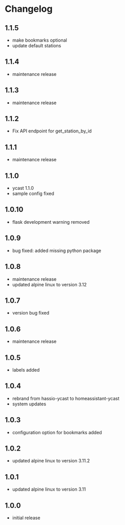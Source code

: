 # Changelog

## 1.1.5

- make bookmarks optional
- update default stations

## 1.1.4

- maintenance release

## 1.1.3

- maintenance release

## 1.1.2

- Fix API endpoint for get_station_by_id

## 1.1.1

- maintenance release

## 1.1.0

- ycast 1.1.0
- sample config fixed

## 1.0.10

- flask development warning removed

## 1.0.9

- bug fixed: added missing python package

## 1.0.8

- maintenance release
- updated alpine linux to version 3.12

## 1.0.7

- version bug fixed

## 1.0.6

- maintenance release

## 1.0.5

- labels added

## 1.0.4

- rebrand from hassio-ycast to homeassistant-ycast
- system updates

## 1.0.3

- configuration option for bookmarks added

## 1.0.2

- updated alpine linux to version 3.11.2

## 1.0.1

- updated alpine linux to version 3.11

## 1.0.0

- initial release
